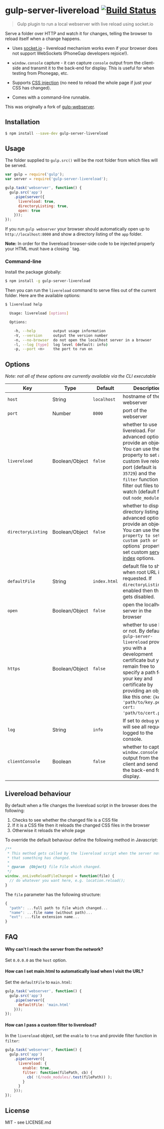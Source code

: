 gulp-server-livereload [![Build Status](http://img.shields.io/travis/hiddentao/gulp-server-livereload.svg?style=flat)](https://travis-ci.org/hiddentao/gulp-server-livereload)
==============

> Gulp plugin to run a local webserver with live reload using socket.io

Serve a folder over HTTP and watch it for changes, telling the browser to 
reload itself when a change happens.

* Uses [socket.io](http://socket.io) - livereload mechanism works even 
if your browser does not support WebSockets (PhoneGap developers rejoice!).

* `window.console` capture - it can capture `console` output from the 
client-side and transmit it to the back-end for display. This is useful for 
when testing from Phonegap, etc.

* Supports [CSS injection](#livereload-behaviour) (no need to reload the whole page if just your CSS 
has changed).

* Comes with a command-line runnable.

This was originally a fork of [gulp-webserver](https://github.com/schickling/gulp-webserver).

## Installation

```sh
$ npm install --save-dev gulp-server-livereload
```

## Usage

The folder supplied to `gulp.src()` will be the root folder from which files will be served.

```js
var gulp = require('gulp');
var server = require('gulp-server-livereload');

gulp.task('webserver', function() {
  gulp.src('app')
    .pipe(server({
      livereload: true,
      directoryListing: true,
      open: true
    }));
});
```

If you run `gulp webserver` your browser should automatically open up to `http://localhost:8000` and show a directory listing of the `app` folder.

**Note:** In order for the livereload browser-side code to be injected properly 
your HTML must have a closing `</body> tag.

### Command-line

Install the package globally:

```bash
$ npm install -g gulp-server-livereload
```

Then you can run the `livereload` command to serve files out of the current folder. 
Here are the available options:

```bash
$ livereload help

  Usage: livereload [options]

  Options:

    -h, --help        output usage information
    -V, --version     output the version number
    -n, --no-browser  do not open the localhost server in a browser
    -l, --log [type]  log level (default: info)
    -p, --port <n>    the port to run on
```


## Options

_Note: not all of these options are currently available via the CLI executable_

Key | Type | Default | Description |
--- | --- | --- | --- |
`host` | String | `localhost` | hostname of the webserver
`port` | Number | `8000` | port of the webserver
`livereload` | Boolean/Object | `false` | whether to use livereload. For advanced options, provide an object. You can use the `port` property to set a custom live reload port (default is `35729`) and the `filter` function to filter out files to watch (default filters out `node_modules`).
`directoryListing` | Boolean/Object | `false` | whether to display a directory listing. For advanced options, provide an object. You can use the `path property to set a custom path or the `options` property to set custom [serve-index](https://github.com/expressjs/serve-index) options.
`defaultFile` | String | `index.html` | default file to show when root URL is requested. If `directoryListing` is enabled then this gets disabled.
`open` | Boolean/Object | `false` | open the localhost server in the browser
`https` | Boolean/Object | `false` | whether to use https or not. By default, `gulp-server-livereload` provides you with a development certificate but you remain free to specify a path for your key and certificate by providing an object like this one: `{key: 'path/to/key.pem', cert: 'path/to/cert.pem'}`.
`log` | String | `info` | If set to `debug` you will see all requests logged to the console.
`clientConsole` | Boolean | `false` | whether to capture `window.console` output from the client and send it to the back-end for display.


## Livereload behaviour

By default when a file changes the livereload script in the browser does the 
following:

1. Checks to see whether the changed file is a CSS file
2. If it is a CSS file then it reloads the changed CSS files in the browser
3. Otherwise it reloads the whole page

To override the default behaviour define the following method in Javascript:

```js
/** 
 * This method gets called by the livereload script when the server notifies it 
 * that something has changed.
 * 
 * @param  {Object} file File which changed.
 */
window._onLiveReloadFileChanged = function(file) {
  // do whatever you want here, e.g. location.reload();  
}
```

The `file` parameter has the following structure:

```js
{
  "path": ...full path to file which changed...
  "name": ...file name (without path)...
  "ext": ...file extension name...
}
```


## FAQ

#### Why can't I reach the server from the network?

Set `0.0.0.0` as the `host` option.

#### How can I set main.html to automatically load when I visit the URL?

Set the `defaultFile` to `main.html`:

```js
gulp.task('webserver', function() {
  gulp.src('app')
    .pipe(server({
      defaultFile: 'main.html'
    }));
});
```

#### How can I pass a custom filter to livereload?

In the `livereload` object, set the `enable` to `true` and provide filter function in `filter`:

```js
gulp.task('webserver', function() {
  gulp.src('app')
    .pipe(server({
      livereload: {
        enable: true,
        filter: function(filePath, cb) {
          cb( !(/node_modules/.test(filePath)) );
        }
      }
    }));
});
```


## License

MIT - see LICENSE.md
